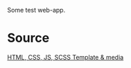 Some test web-app.

<h1>Source</h1>
<a href="https://colorlib.com/wp/template/resta/">HTML, CSS, JS, SCSS Template & media</a>